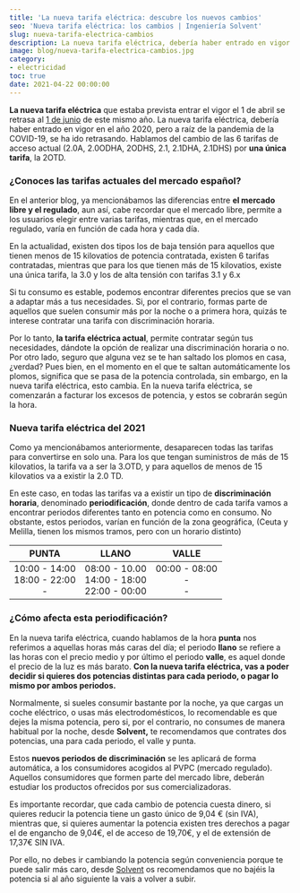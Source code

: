 ```yaml
---
title: 'La nueva tarifa eléctrica: descubre los nuevos cambios'
seo: 'Nueva tarifa eléctrica: los cambios | Ingeniería Solvent'
slug: nueva-tarifa-electrica-cambios
description: La nueva tarifa eléctrica, debería haber entrado en vigor en el año 2020, pero a raíz de la pandemia de la COVID-19, se ha ido retrasando
image: blog/nueva-tarifa-electrica-cambios.jpg
category:
- electricidad
toc: true
date: 2021-04-22 00:00:00
---
```

**La nueva tarifa eléctrica** que estaba prevista entrar el vigor el 1 de abril se retrasa al [1 de junio](https://www.boe.es/diario_boe/txt.php?id=BOE-A-2021-4565) de este mismo año. La nueva tarifa eléctrica, debería haber entrado en vigor en el año 2020, pero a raíz de la pandemia de la COVID-19, se ha ido retrasando. Hablamos del cambio de las 6 tarifas de acceso actual (2.0A, 2.0ODHA, 2ODHS, 2.1, 2.1DHA, 2.1DHS) por **una única tarifa**, la 2OTD.

### ¿Conoces las tarifas actuales del mercado español?

En el anterior blog, ya mencionábamos las diferencias entre **el mercado libre y el regulado**, aun así, cabe recordar que el mercado libre, permite a los usuarios elegir entre varias tarifas, mientras que, en el mercado regulado, varía en función de cada hora y cada día.

En la actualidad, existen dos tipos los de baja tensión para aquellos que tienen menos de 15 kilovatios de potencia contratada, existen 6 tarifas contratadas, mientras que para los que tienen más de 15 kilovatios, existe una única tarifa, la 3.0 y los de alta tensión con tarifas 3.1 y 6.x

Si tu consumo es estable, podemos encontrar diferentes precios que se van a adaptar más a tus necesidades. Si, por el contrario, formas parte de aquellos que suelen consumir más por la noche o a primera hora, quizás te interese contratar una tarifa con discriminación horaria.

Por lo tanto, **la tarifa eléctrica actual**, permite contratar según tus necesidades, dándote la opción de realizar una discriminación horaria o no. Por otro lado, seguro que alguna vez se te han saltado los plomos en casa, ¿verdad? Pues bien, en el momento en el que te saltan automáticamente los plomos, significa que se pasa de la potencia controlada, sin embargo, en la nueva tarifa eléctrica, esto cambia. En la nueva tarifa eléctrica, se comenzarán a facturar los excesos de potencia, y estos se cobrarán según la hora.

### Nueva tarifa eléctrica del 2021

Como ya mencionábamos anteriormente, desaparecen todas las tarifas para convertirse en solo una. Para los que tengan suministros de más de 15 kilovatios, la tarifa va a ser la 3.OTD, y para aquellos de menos de 15 kilovatios va a existir la 2.0 TD.

En este caso, en todas las tarifas va a existir un tipo de **discriminación horaria**, denominado **periodificación**, donde dentro de cada tarifa vamos a encontrar periodos diferentes tanto en potencia como en consumo. No obstante, estos periodos, varían en función de la zona geográfica, (Ceuta y Melilla, tienen los mismos tramos, pero con un horario distinto)

| PUNTA                                  | LLANO                                               | VALLE                            |
| :------------------------------------: | :-------------------------------------------------: | :------------------------------: |
| 10:00 - 14:00 <br>18:00 - 22:00 <br> - | 08:00 - 10.00 <br> 14:00 - 18:00 <br> 22:00 - 00:00 | 00:00 - 08:00 <br> - <br> -      |

### ¿Cómo afecta esta periodificación?

En la nueva tarifa eléctrica, cuando hablamos de la hora **punta** nos referimos a aquellas horas más caras del día; el periodo **llano** se refiere a las horas con el precio medio y por último el periodo **valle**, es aquel donde el precio de la luz es más barato. **Con la nueva tarifa eléctrica, vas a poder decidir si quieres dos potencias distintas para cada periodo, o pagar lo mismo por ambos periodos.**

Normalmente, si sueles consumir bastante por la noche, ya que cargas un coche eléctrico, o usas más electrodomésticos, lo recomendable es que dejes la misma potencia, pero si, por el contrario, no consumes de manera habitual por la noche, desde **Solvent,** te recomendamos que contrates dos potencias, una para cada periodo, el valle y punta.

Estos **nuevos periodos de discriminación** se les aplicará de forma automática, a los consumidores acogidos al PVPC (mercado regulado). Aquellos consumidores que formen parte del mercado libre, deberán estudiar los productos ofrecidos por sus comercializadoras.

Es importante recordar, que cada cambio de potencia cuesta dinero, si quieres reducir la potencia tiene un gasto único de 9,04 € (sin IVA), mientras que, si quieres aumentar la potencia existen tres derechos a pagar el de engancho de 9,04€, el de acceso de 19,70€, y el de extensión de 17,37€ SIN IVA.

Por ello, no debes ir cambiando la potencia según conveniencia porque te puede salir más caro, desde [Solvent](/) os recomendamos que no bajéis la potencia si al año siguiente la vais a volver a subir.
